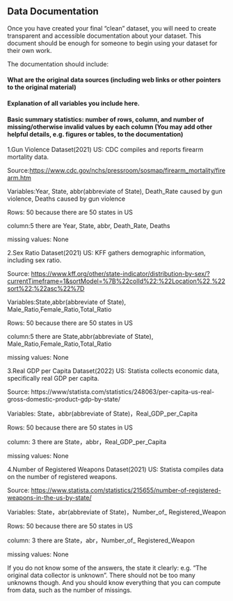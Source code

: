 ## Data Documentation

Once you have created your final “clean” dataset, you will need to create transparent and accessible documentation about your dataset. This document should be enough for someone to begin using your dataset for their own work.

The documentation should include:

#### What are the original data sources (including web links or other pointers to the original material)

#### Explanation of all variables you include here.

#### Basic summary statistics: number of rows, column, and number of missing/otherwise invalid values by each column (You may add other helpful details, e.g. figures or tables, to the documentation)






1.Gun Violence Dataset(2021) US: CDC compiles and reports firearm mortality data.

Source:https://www.cdc.gov/nchs/pressroom/sosmap/firearm_mortality/firearm.htm

Variables:Year<dbl>, State<chr>, abbr<chr>(abbreviate of State), Death_Rate<dbl> caused by gun violence, Deaths<dbl> caused by gun violence

Rows: 50 because there are 50 states in US

column:5 there are Year<dbl>, State<chr>, abbr<chr>, Death_Rate<dbl>, Deaths<dbl>

missing values: None




2.Sex Ratio Dataset(2021) US: KFF gathers demographic information, including sex ratio.

Source: https://www.kff.org/other/state-indicator/distribution-by-sex/?currentTimeframe=1&sortModel=%7B%22colId%22:%22Location%22,%22sort%22:%22asc%22%7D

Variables:State<chr>,abbr<chr>(abbreviate of State), Male_Ratio<dbl>,Female_Ratio<dbl>,Total_Ratio<dbl>

Rows: 50 because there are 50 states in US

column:5 there are State<chr>,abbr<chr>(abbreviate of State), Male_Ratio<dbl>,Female_Ratio<dbl>,Total_Ratio<dbl>

missing values: None




3.Real GDP per Capita Dataset(2022) US: Statista collects economic data, specifically real GDP per capita.

Source: https://www/statista.com/statistics/248063/per-capita-us-real-gross-domestic-product-gdp-by-state/

Variables: State<chr>，abbr<chr>(abbreviate of State)，Real_GDP_per_Capita<dbl>

Rows: 50 because there are 50 states in US

column: 3 there are State<chr>，abbr<chr>，Real_GDP_per_Capita<dbl>

missing values: None




4.Number of Registered Weapons Dataset(2021) US: Statista compiles data on the number of registered weapons.

Source: https://www.statista.com/statistics/215655/number-of-registered-weapons-in-the-us-by-state/

Variables: State<chr>，abr<chr>(abbreviate of State)，Number_of_ Registered_Weapon<dbl>

Rows: 50 because there are 50 states in US
 
column: 3 there are State<chr>，abr<chr>，Number_of_ Registered_Weapon<dbl>

missing values: None



If you do not know some of the answers, the state it clearly: e.g. “The original data collector is unknown”. There should not be too many unknowns though. And you should know everything that you can compute from data, such as the number of missings.